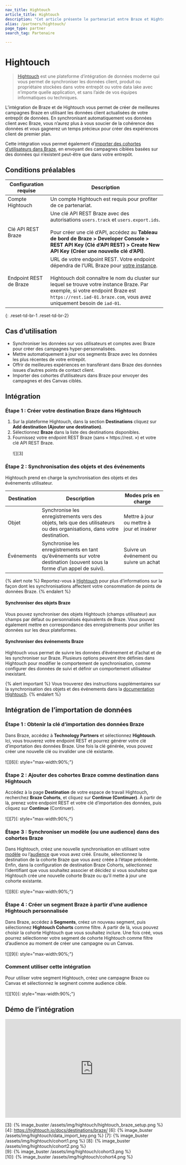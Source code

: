 ```yaml
---
nav_title: Hightouch
article_title: Hightouch
description: "Cet article présente le partenariat entre Braze et Hightouch, une plateforme qui vous permet de synchroniser les données client stockées dans votre entrepôt avec des outils métier."
alias: /partners/hightouch/
page_type: partner
search_tag: Partenaire

---
```


# Hightouch

> [Hightouch][1] est une plateforme d’intégration de données moderne qui vous permet de synchroniser les données client, produit ou propriétaire stockées dans votre entrepôt ou votre data lake avec n’importe quelle application, et sans l’aide de vos équipes informatiques ou techniques.

L’intégration de Braze et de Hightouch vous permet de créer de meilleures campagnes Braze en utilisant les données client actualisées de votre entrepôt de données. En synchronisant automatiquement vos données client avec Braze, vous n’aurez plus à vous soucier de la cohérence des données et vous gagnerez un temps précieux pour créer des expériences client de premier plan. 

Cette intégration vous permet également d’[importer des cohortes d’utilisateurs dans Braze](#data-import-integration), en envoyant des campagnes ciblées basées sur des données qui n’existent peut-être que dans votre entrepôt.

## Conditions préalables

| Configuration requise | Description |
|---|---|
| Compte Hightouch | Un compte Hightouch est requis pour profiter de ce partenariat.
| Clé API REST Braze | Une clé API REST Braze avec des autorisations `users.track` et `users.export.ids`. <br><br> Pour créer une clé d’API, accédez au **Tableau de bord de Braze > Developer Console > REST API Key (Clé d’API REST) > Create New API Key (Créer une nouvelle clé d’API)**. |
| Endpoint REST de Braze  | URL de votre endpoint REST. Votre endpoint dépendra de l’URL Braze pour [votre instance][2].<br><br>Hightouch doit connaître le nom du cluster sur lequel se trouve votre instance Braze. Par exemple, si votre endpoint Braze est `https://rest.iad-01.braze.com`, vous avez uniquement besoin de `iad-01`.|
{: .reset-td-br-1 .reset-td-br-2}

## Cas d’utilisation

* Synchroniser les données sur vos utilisateurs et comptes avec Braze pour créer des campagnes hyper-personnalisées.
* Mettre automatiquement à jour vos segments Braze avec les données les plus récentes de votre entrepôt.
* Offrir de meilleures expériences en transférant dans Braze des données issues d’autres points de contact client.
* Importer des cohortes d’utilisateurs dans Braze pour envoyer des campagnes et des Canvas ciblés. 

## Intégration

### Étape 1 : Créer votre destination Braze dans Hightouch

1. Sur la plateforme Hightouch, dans la section **Destinations** cliquez sur **Add destination (Ajouter une destination)**.
2. Sélectionnez **Braze** dans la liste des destinations disponibles.
3. Fournissez votre endpoint REST Braze (sans « https://rest. ») et votre clé API REST Braze.<br><br>![][3]

### Étape 2 : Synchronisation des objets et des événements

Hightouch prend en charge la synchronisation des objets et des événements utilisateur.

| Destination | Description | Modes pris en charge |
|---|---|---|
| Objet | Synchronise les enregistrements vers des objets, tels que des utilisateurs ou des organisations, dans votre destination.| Mettre à jour ou mettre à jour et insérer |
| Événements | Synchronise les enregistrements en tant qu’événements sur votre destination (souvent sous la forme d’un appel de suivi). | Suivre un événement ou suivre un achat |

{% alert note %}
Reportez-vous à [Hightouch](https://hightouch.com/docs/destinations/braze#syncing-and-data-point-consumption) pour plus d'informations sur la façon dont les synchronisations affectent votre consommation de points de données Braze.
{% endalert %}

#### Synchroniser des objets Braze

Vous pouvez synchroniser des objets Hightouch (champs utilisateur) aux champs par défaut ou personnalisés équivalents de Braze. Vous pouvez également mettre en correspondance des enregistrements pour unifier les données sur les deux plateformes.

#### Synchroniser des événements Braze

Hightouch vous permet de suivre les données d’événement et d’achat et de les synchroniser sur Braze. Plusieurs options peuvent être définies dans Hightouch pour modifier le comportement de synchronisation, comme configurer des données de suivi et définir un comportement utilisateur inexistant.

{% alert important %}
Vous trouverez des instructions supplémentaires sur la synchronisation des objets et des événements dans la [documentation Hightouch](https://hightouch.io/docs/destinations/braze/).
{% endalert %}

## Intégration de l’importation de données

### Étape 1 : Obtenir la clé d’importation des données Braze
Dans Braze, accédez à **Technology Partners** et sélectionnez **Hightouch**. Ici, vous trouverez votre endpoint REST et pourrez générer votre clé d’importation des données Braze. Une fois la clé générée, vous pouvez créer une nouvelle clé ou invalider une clé existante.<br><br>![][6]{: style="max-width:90%;"} 

### Étape 2 : Ajouter des cohortes Braze comme destination dans Hightouch
Accédez à la page **Destination** de votre espace de travail Hightouch, recherchez **Braze Cohorts**, et cliquez sur **Continue (Continuer)**. À partir de là, prenez votre endpoint REST et votre clé d’importation des données, puis cliquez sur **Continue** (Continuer).<br><br>![][7]{: style="max-width:90%;"}

### Étape 3 : Synchroniser un modèle (ou une audience) dans des cohortes Braze
Dans Hightouch, créez une nouvelle synchronisation en utilisant votre [modèle](https://hightouch.io/docs/getting-started/create-your-first-sync/#create-a-model) ou l’[audience](https://hightouch.io/docs/audiences/usage/) que vous avez créé. Ensuite, sélectionnez la destination de la cohorte Braze que vous avez créée à l’étape précédente. Enfin, dans la configuration de destination Braze Cohorts, sélectionnez l’identifiant que vous souhaitez associer et décidez si vous souhaitez que Hightouch crée une nouvelle cohorte Braze ou qu’il mette à jour une cohorte existante.<br><br>![][8]{: style="max-width:90%;"}

### Étape 4 : Créer un segment Braze à partir d’une audience Hightouch personnalisée
Dans Braze, accédez à **Segments**, créez un nouveau segment, puis sélectionnez **Hightouch Cohorts** comme filtre. À partir de là, vous pouvez choisir la cohorte Hightouch que vous souhaitez inclure. Une fois créé, vous pourrez sélectionner votre segment de cohorte Hightouch comme filtre d’audience au moment de créer une campagne ou un Canvas.<br><br>![][9]{: style="max-width:90%;"}

### Comment utiliser cette intégration
Pour utiliser votre segment Hightouch, créez une campagne Braze ou Canvas et sélectionnez le segment comme audience cible.<br><br>![][10]{: style="max-width:90%;"}

## Démo de l’intégration

<div class="video-container">
    <iframe width="560" height="315" src="https://drive.google.com/file/d/1KQdCwZzV88hXMx7AMWgh8izqkldtNv5p/preview" frameborder="0" allow="accelerometer; autoplay; encrypted-media; gyroscope; picture-in-picture" allowfullscreen></iframe>
</div>

[1]: https://hightouch.io
[2]: {{site.baseurl}}/developer_guide/rest_api/basics/#endpoints
[3]: {% image_buster /assets/img/hightouch/hightouch_braze_setup.png %}
[4]: https://hightouch.io/docs/destinations/braze/
[6]: {% image_buster /assets/img/hightouch/data_import_key.png %} 
[7]: {% image_buster /assets/img/hightouch/cohort1.png %} 
[8]: {% image_buster /assets/img/hightouch/cohort2.png %}  
[9]: {% image_buster /assets/img/hightouch/cohort3.png %}  
[10]: {% image_buster /assets/img/hightouch/cohort4.png %}  
